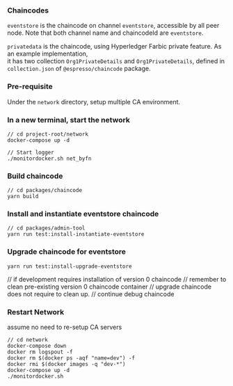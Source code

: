 ### Chaincodes

`eventstore` is the chaincode on channel `eventstore`, accessible by all peer node. Note
that both channel name and chaincodeId are `eventstore`.

`privatedata` is the chaincode, using Hyperledger Farbic private feature. As an example implementation,  
it has two collection `Org1PrivateDetails` and `Org1PrivateDetails`, defined in `collection.json` of
`@espresso/chaincode` package.

### Pre-requisite

Under the `network` directory, setup multiple CA environment.

### In a new terminal, start the network

```shell script
// cd project-root/network
docker-compose up -d

// Start logger
./monitordocker.sh net_byfn
```

### Build chaincode

```shell script
// cd packages/chaincode
yarn build
```

### Install and instantiate eventstore chaincode

```shell script
// cd packages/admin-tool
yarn run test:install-instantiate-eventstore
```

### Upgrade chaincode for eventstore

```shell script
yarn run test:install-upgrade-eventstore
```

// if development requires installation of version 0 chaincode
// remember to clean pre-existing version 0 chaincode container
// upgrade chaincode does not require to clean up.
// continue debug chaincode

### Restart Network

assume no need to re-setup CA servers

```shell script
// cd network
docker-compose down
docker rm logspout -f
docker rm $(docker ps -aqf "name=dev") -f
docker rmi $(docker images -q "dev-*")
docker-compose up -d
./monitordocker.sh
```
